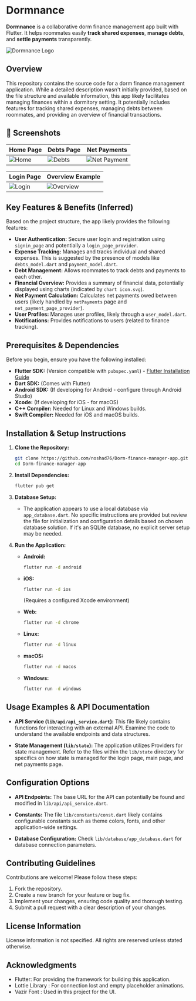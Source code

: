 #  Dormnance

**Dormnance** is a collaborative dorm finance management app built with Flutter. It helps roommates easily **track shared expenses**, **manage debts**, and **settle payments** transparently.

![Dormnance Logo](https://github.com/user-attachments/assets/690bec4f-3508-407f-b90c-8022d02777b1)

## Overview

This repository contains the source code for a dorm finance management application. While a detailed description wasn't initially provided, based on the file structure and available information, this app likely facilitates managing finances within a dormitory setting. It potentially includes features for tracking shared expenses, managing debts between roommates, and providing an overview of financial transactions.

## 📸 Screenshots

| Home Page | Debts Page | Net Payments |
|-----------|------------|--------------|
| ![Home](https://github.com/user-attachments/assets/13981167-c147-4d29-9305-6f5213ec7baf) | ![Debts](https://github.com/user-attachments/assets/5961d864-5eb1-41b2-b0ec-6a6cc9fe2d09) | ![Net Payment](https://github.com/user-attachments/assets/1718c6aa-2a3b-4d43-816d-1796c8988804) |

| Login Page | Overview Example |
|------------|------------------|
| ![Login](https://github.com/user-attachments/assets/99ad67c7-c57f-431b-b6b1-c17c8afc5e40) | ![Overview](https://github.com/user-attachments/assets/1c5fe84a-0d1e-4a99-9c60-caaa29066be9) |

## Key Features & Benefits (Inferred)

Based on the project structure, the app likely provides the following features:

*   **User Authentication:** Secure user login and registration using `signin_page` and potentially a `login_page_provider`.
*   **Expense Tracking:**  Manages and tracks individual and shared expenses.  This is suggested by the presence of models like `debts_model.dart` and `payment_model.dart`.
*   **Debt Management:** Allows roommates to track debts and payments to each other.
*   **Financial Overview:** Provides a summary of financial data, potentially displayed using charts (indicated by `chart icon.svg`).
*   **Net Payment Calculation:** Calculates net payments owed between users (likely handled by `netPayments` page and `net_payment_page_provider`).
*   **User Profiles:**  Manages user profiles, likely through a `user_model.dart`.
*   **Notifications:**  Provides notifications to users (related to finance tracking).

## Prerequisites & Dependencies

Before you begin, ensure you have the following installed:

*   **Flutter SDK:**  (Version compatible with `pubspec.yaml`) -  [Flutter Installation Guide](https://flutter.dev/docs/get-started/install)
*   **Dart SDK:** (Comes with Flutter)
*   **Android SDK:** (If developing for Android - configure through Android Studio)
*   **Xcode:** (If developing for iOS - for macOS)
*   **C++ Compiler:** Needed for Linux and Windows builds.
*   **Swift Compiler:** Needed for iOS and macOS builds.

## Installation & Setup Instructions

1.  **Clone the Repository:**

    ```bash
    git clone https://github.com/noshad76/Dorm-finance-manager-app.git
    cd Dorm-finance-manager-app
    ```

2.  **Install Dependencies:**

    ```bash
    flutter pub get
    ```

3.  **Database Setup:**

    *   The application appears to use a local database via `app_database.dart`.  No specific instructions are provided but review the file for initialization and configuration details based on chosen database solution.  If it's an SQLite database, no explicit server setup may be needed.

4.  **Run the Application:**

    *   **Android:**

        ```bash
        flutter run -d android
        ```

    *   **iOS:**

        ```bash
        flutter run -d ios
        ```

        (Requires a configured Xcode environment)

    *   **Web:**

        ```bash
        flutter run -d chrome
        ```

    *   **Linux:**

        ```bash
        flutter run -d linux
        ```

    *   **macOS:**

        ```bash
        flutter run -d macos
        ```

    *   **Windows:**

        ```bash
        flutter run -d windows
        ```

## Usage Examples & API Documentation

*   **API Service (`lib/api/api_service.dart`):** This file likely contains functions for interacting with an external API. Examine the code to understand the available endpoints and data structures.

*   **State Management (`lib/state`):** The application utilizes Providers for state management. Refer to the files within the `lib/state` directory for specifics on how state is managed for the login page, main page, and net payments page.

## Configuration Options

*   **API Endpoints:** The base URL for the API can potentially be found and modified in `lib/api/api_service.dart`.

*   **Constants:** The file `lib/constants/const.dart` likely contains configurable constants such as theme colors, fonts, and other application-wide settings.

*   **Database Configuration:** Check `lib/database/app_database.dart` for database connection parameters.

## Contributing Guidelines

Contributions are welcome! Please follow these steps:

1.  Fork the repository.
2.  Create a new branch for your feature or bug fix.
3.  Implement your changes, ensuring code quality and thorough testing.
4.  Submit a pull request with a clear description of your changes.

## License Information

License information is not specified. All rights are reserved unless stated otherwise.

## Acknowledgments

*   Flutter: For providing the framework for building this application.
*   Lottie Library : For connection lost and empty placeholder animations.
*   Vazir Font : Used in this project for the UI.
